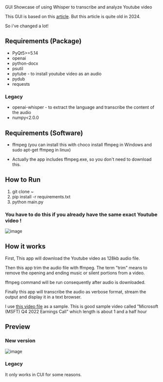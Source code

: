GUI Showcase of using Whisper to transcribe and analyze Youtube video

This GUI is based on this <a href="https://analyzingalpha.com/openai-whisper-python-tutorial">article</a>. But this article is quite old in 2024.

So i've changed a lot!

## Requirements (Package)
* PyQt5>=5.14
* openai
* python-docx
* psutil
* pytube - to install youtube video as an audio
* pydub
* requests
### Legacy
* openai-whisper - to extract the language and transcribe the content of the audio
* numpy<2.0.0

## Requirements (Software)
* ffmpeg (you can install this with choco install ffmpeg in Windows and sudo apt-get ffmpeg in linux)
- Actually the app includes ffmpeg.exe, so you don't need to download this.

## How to Run
1. git clone ~
2. pip install -r requirements.txt
3. python main.py

### You have to do this if you already have the same exact Youtube video !
![image](https://github.com/yjg30737/whisper_transcribe_youtube_video_example_gui/assets/55078043/9c4f0d88-c3ec-41cf-9c26-aadb9ef628fc)

## How it works
First, This app will download the Youtube video as 128kb audio file.

Then this app trim the audio file with ffmpeg. The term "trim" means to remove the opening and ending music or silent portions from a video.

ffmpeg command will be run consequently after audio is downloaded.

Finally this app will transcribe the audio as verbose format, stream the output and display it in a text browser.

I use <a href="https://www.youtube.com/watch?v=3haowENzdLo">this video file</a> as a sample. This is good sample video called "Microsoft (MSFT) Q4 2022 Earnings Call" which length is about 1 and a half hour

## Preview
### New version
![image](https://github.com/yjg30737/whisper_transcribe_youtube_video_example_gui/assets/55078043/96b8d19f-a95d-4d8b-a861-d09a632fad57)

### Legacy
It only works in CUI for some reasons.

